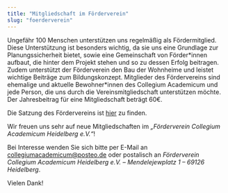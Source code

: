 ```yaml
---
title: "Mitgliedschaft im Förderverein"
slug: "foerderverein"
---
```


Ungefähr 100 Menschen unterstützen uns regelmäßig als Fördermitglied. Diese Unterstützung ist besonders wichtig, da sie uns eine Grundlage zur Planungssicherheit bietet, sowie eine Gemeinschaft von Förder\*innen aufbaut, die hinter dem Projekt stehen und so zu dessen Erfolg beitragen. Zudem unterstützt der Förderverein den Bau der Wohnheime und leistet wichtige Beiträge zum Bildungskonzept.
Mitglieder des Fördervereins sind ehemalige und aktuelle Bewohner\*innen des Collegium Academicum und jede Person, die uns durch die Vereinsmitgliedschaft unterstützen möchte. Der Jahresbeitrag für eine Mitgliedschaft beträgt 60€.

Die Satzung des Fördervereins ist [hier](/docs/satzung_foerderverein.pdf) zu finden.

Wir freuen uns sehr auf neue Mitgliedschaften im
_„Förderverein Collegium Academicum Heidelberg e.V.“_!

Bei Interesse wenden Sie sich bitte per E-Mail an
[collegiumacademicum@posteo.de](mailto:collegiumacademicum@posteo.de) oder
postalisch an _Förderverein Collegium Academicum Heidelberg e.V. – Mendelejewplatz 1 –
69126 Heidelberg_.

Vielen Dank!
